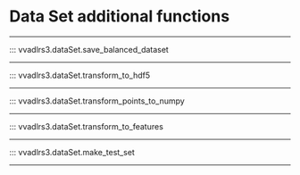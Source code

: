 # Data Set additional functions

---

::: vvadlrs3.dataSet.save_balanced_dataset

---

::: vvadlrs3.dataSet.transform_to_hdf5

---

::: vvadlrs3.dataSet.transform_points_to_numpy

---

::: vvadlrs3.dataSet.transform_to_features

---

::: vvadlrs3.dataSet.make_test_set

---
